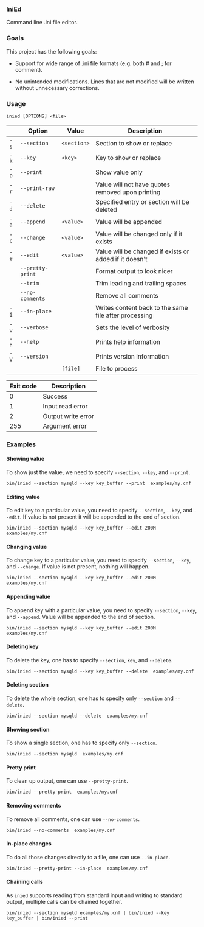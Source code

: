 ### IniEd ###

Command line .ini file editor.


### Goals ###

This project has the following goals:

* Support for wide range of .ini file formats (e.g. both # and ; for comment).

* No unintended modifications. Lines that are not modified will be written
  without unnecessary corrections.


### Usage ###

    inied [OPTIONS] <file>

|      | Option           | Value       | Description                                            |
|------|------------------|-------------|--------------------------------------------------------|
| `-s` | `--section`      | `<section>` | Section to show or replace                             |
| `-k` | `--key`          | `<key>`     | Key to show or replace                                 |
| `-p` | `--print`        |             | Show value only                                        |
| `-r` | `--print-raw`    |             | Value will not have quotes removed upon printing       |
| `-d` | `--delete`       |             | Specified entry or section will be deleted             |
| `-a` | `--append`       | `<value>`   | Value will be appended                                 |
| `-c` | `--change`       | `<value>`   | Value will be changed only if it exists                |
| `-e` | `--edit`         | `<value>`   | Value will be changed if exists or added if it doesn't |
|      | `--pretty-print` |             | Format output to look nicer                            |
|      | `--trim`         |             | Trim leading and trailing spaces                       |
|      | `--no-comments`  |             | Remove all comments                                    |
| `-i` | `--in-place`     |             | Writes content back to the same file after processing  |
| `-v` | `--verbose`      |             | Sets the level of verbosity                            |
| `-h` | `--help`         |             | Prints help information                                |
| `-V` | `--version`      |             | Prints version information                             |
|      |                  | `[file]`    | File to process                                        |

| Exit code | Description        |
|-----------|--------------------|
| 0         | Success            |
| 1         | Input read error   |
| 2         | Output write error |
| 255       | Argument error     |


### Examples ###

#### Showing value ####

To show just the value, we need to specify `--section`, `--key`, and `--print`.

    bin/inied --section mysqld --key key_buffer --print  examples/my.cnf

#### Editing value ####

To edit key to a particular value, you need to specify `--section`, `--key`, and
`--edit`. If value is not present it will be appended to the end of section.

    bin/inied --section mysqld --key key_buffer --edit 200M  examples/my.cnf

#### Changing value ####

To change key to a particular value, you need to specify `--section`, `--key`,
and `--change`. If value is not present, nothing will happen.

    bin/inied --section mysqld --key key_buffer --edit 200M  examples/my.cnf

#### Appending value ####

To append key with a particular value, you need to specify `--section`, `--key`,
and `--append`. Value will be appended to the end of section.

    bin/inied --section mysqld --key key_buffer --edit 200M  examples/my.cnf

#### Deleting key ####

To delete the key, one has to specify `--section`, `key`, and `--delete`.

    bin/inied --section mysqld --key key_buffer --delete  examples/my.cnf

#### Deleting section ####

To delete the whole section, one has to specify only `--section` and `--delete`.

    bin/inied --section mysqld --delete  examples/my.cnf

#### Showing section ####

To show a single section, one has to specify only `--section`.

    bin/inied --section mysqld  examples/my.cnf

#### Pretty print ####

To clean up output, one can use `--pretty-print`.

    bin/inied --pretty-print  examples/my.cnf

#### Removing comments ####

To remove all comments, one can use `--no-comments`.

    bin/inied --no-comments  examples/my.cnf

#### In-place changes ####

To do all those changes directly to a file, one can use `--in-place`.

    bin/inied --pretty-print --in-place  examples/my.cnf

#### Chaining calls ####

As `inied` supports reading from standard input and writing to standard output,
multiple calls can be chained together.

    bin/inied --section mysqld examples/my.cnf | bin/inied --key key_buffer | bin/inied --print

